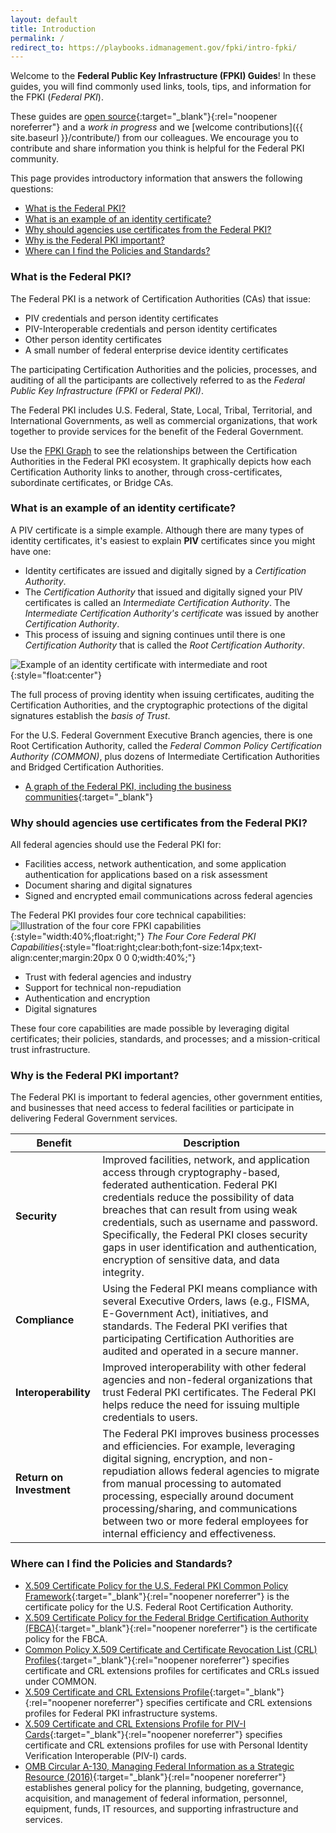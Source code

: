 ```yaml
---
layout: default
title: Introduction
permalink: /
redirect_to: https://playbooks.idmanagement.gov/fpki/intro-fpki/
---
```

Welcome to the **Federal Public Key Infrastructure (FPKI) Guides**! In these guides, you will find commonly used links, tools, tips, and information for the FPKI (_Federal PKI_).  

These guides are [open source](https://github.com/gsa/fpki-guides){:target="_blank"}{:rel="noopener noreferrer"} and a _work in progress_ and we [welcome contributions]({{ site.baseurl }}/contribute/) from our colleagues.  We encourage you to contribute and share information you think is helpful for the Federal PKI community.

This page provides introductory information that answers the following questions:

- [What is the Federal PKI?](#what-is-the-federal-pki)
- [What is an example of an identity certificate?](#what-is-an-example-of-an-identity-certificate)
- [Why should agencies use certificates from the Federal PKI?](#why-should-agencies-use-certificates-from-the-federal-pki)
- [Why is the Federal PKI important?](#why-is-the-federal-pki-important)
- [Where can I find the Policies and Standards?](#where-can-i-find-the-policies-and-standards)


### What is the Federal PKI?

The Federal PKI is a network of Certification Authorities (CAs) that issue:

- PIV credentials and person identity certificates
- PIV-Interoperable credentials and person identity certificates
- Other person identity certificates
- A small number of federal enterprise device identity certificates

The participating Certification Authorities and the policies, processes, and auditing of all the participants are collectively referred to as the _Federal Public Key Infrastructure (FPKI_ or _Federal PKI)_.

The Federal PKI includes U.S. Federal, State, Local, Tribal, Territorial, and International Governments, as well as commercial organizations, that work together to provide services for the benefit of the Federal Government.

Use the [FPKI Graph](https://fpki.idmanagement.gov/tools/fpkigraph/) to see the relationships between the Certification Authorities in the Federal PKI ecosystem. It graphically depicts how each Certification Authority links to another, through cross-certificates, subordinate certificates, or Bridge CAs.

### What is an example of an identity certificate?
A PIV certificate is a simple example.  Although there are many types of identity certificates, it's easiest to explain **PIV** certificates since you might have one:

* Identity certificates are issued and digitally signed by a _Certification Authority_.  
* The _Certification Authority_ that issued and digitally signed your PIV certificates is called an _Intermediate Certification Authority_. The _Intermediate Certification Authority's certificate_ was issued by another _Certification Authority_.  
* This process of issuing and signing continues until there is one _Certification Authority_ that is called the _Root Certification Authority_.

![Example of an identity certificate with intermediate and root]({{site.baseurl}}/img/pivcertificatechain_small.png){:style="float:center"}

The full process of proving identity when issuing certificates, auditing the Certification Authorities, and the cryptographic protections of the digital signatures establish the _basis of Trust_.

For the U.S. Federal Government Executive Branch agencies, there is one Root Certification Authority, called the _Federal Common Policy Certification Authority (COMMON)_, plus dozens of Intermediate Certification Authorities and Bridged Certification Authorities.  

*  [A graph of the Federal PKI, including the business communities](https://fpki.idmanagement.gov/tools/fpkigraph/){:target="_blank"}


### Why should agencies use certificates from the Federal PKI?

All federal agencies should use the Federal PKI for:

* Facilities access, network authentication, and some application authentication for applications based on a risk assessment
* Document sharing and digital signatures
* Signed and encrypted email communications across federal agencies

The Federal PKI provides four core technical capabilities:
![Illustration of the four core FPKI capabilities](img/fpki-core.png){:style="width:40%;float:right;"}
*The Four Core Federal PKI Capabilities*{:style="float:right;clear:both;font-size:14px;text-align:center;margin:20px 0 0 0;width:40%;"}

* Trust with federal agencies and industry
* Support for technical non-repudiation
* Authentication and encryption
* Digital signatures

These four core capabilities are made possible by leveraging digital certificates; their policies, standards, and processes; and a mission-critical trust infrastructure. 


### Why is the Federal PKI important?

The Federal PKI is important to federal agencies, other government entities, and businesses that need access to federal facilities or participate in delivering Federal Government services.    

|**Benefit**|**Description**|
|-----------|---------------|
|**Security**| Improved facilities, network, and application access through cryptography-based, federated authentication. Federal PKI credentials reduce the possibility of data breaches that can result from using weak credentials, such as username and password. Specifically, the Federal PKI closes security gaps in user identification and authentication, encryption of sensitive data, and data integrity. |
|**Compliance**| Using the Federal PKI means compliance with several Executive Orders, laws (e.g., FISMA, E-Government Act), initiatives, and standards. The Federal PKI verifies that participating Certification Authorities are audited and operated in a secure manner.|
|**Interoperability**| Improved interoperability with other federal agencies and non-federal organizations that trust Federal PKI certificates. The Federal PKI helps reduce the need for issuing multiple credentials to users.|
|**Return on Investment**| The Federal PKI improves business processes and efficiencies.  For example, leveraging digital signing, encryption, and non-repudiation allows federal agencies to migrate from manual processing to automated processing, especially around document processing/sharing, and communications between two or more federal employees for internal efficiency and effectiveness.  


### Where can I find the Policies and Standards?

* [X.509 Certificate Policy for the U.S. Federal PKI Common Policy Framework](https://www.idmanagement.gov/wp-content/uploads/sites/1171/uploads/fpki-x509-cert-policy-common.pdf){:target="_blank"}{:rel="noopener noreferrer"} is the certificate policy for the U.S. Federal Root Certification Authority.
* [X.509 Certificate Policy for the Federal Bridge Certification Authority (FBCA)](https://www.idmanagement.gov/wp-content/uploads/sites/1171/uploads/fpki-x509-cert-policy-fbca.pdf){:target="_blank"}{:rel="noopener noreferrer"} is the certificate policy for the FBCA.
* [Common Policy X.509 Certificate and Certificate Revocation List (CRL) Profiles](https://www.idmanagement.gov/fpki-x509-cert-profile-common/){:target="_blank"}{:rel="noopener noreferrer"} specifies certificate and CRL extensions profiles for certificates and CRLs issued under COMMON.
* [X.509 Certificate and CRL Extensions Profile](http://www.idmanagement.gov/wp-content/uploads/sites/1171/uploads/fpki-x509-cert-profiles-fbca.pdf){:target="_blank"}{:rel="noopener noreferrer"} specifies certificate and CRL extensions profiles for Federal PKI infrastructure systems.
* [X.509 Certificate and CRL Extensions Profile for PIV-I Cards](http://www.idmanagement.gov/wp-content/uploads/sites/1171/uploads/fpki-x509-cert-profiles-pivi.pdf){:target="_blank"}{:rel="noopener noreferrer"} specifies certificate and CRL extensions profiles for use with Personal Identity Verification Interoperable (PIV-I) cards.
* [OMB Circular A-130, Managing Federal Information as a Strategic Resource (2016)](https://www.whitehouse.gov/sites/whitehouse.gov/files/omb/circulars/A130/a130revised.pdf){:target="_blank"}{:rel="noopener noreferrer"} establishes general policy for the planning, budgeting, governance, acquisition, and management of federal information, personnel, equipment, funds, IT resources, and supporting infrastructure and services.
